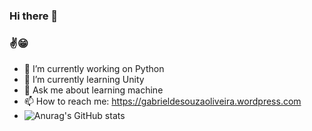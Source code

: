 ### Hi there 👋

### ✌😁

- 🔭 I’m currently working on Python
- 🌱 I’m currently learning Unity
- 💬 Ask me about learning machine
- 📫 How to reach me: https://gabrieldesouzaoliveira.wordpress.com
- ![Anurag's GitHub stats](https://github-readme-stats.vercel.app/api?username=GabrieldeSouzaOliveira&show_icons=true&theme=merko)

